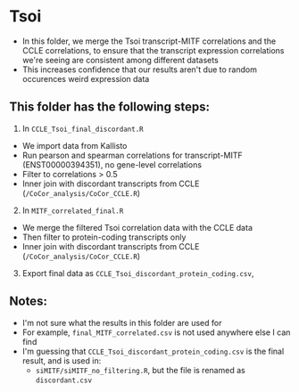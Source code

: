 # Tsoi

* In this folder, we merge the Tsoi transcript-MITF correlations and the CCLE correlations, to ensure that the transcript expression correlations we're seeing are consistent among different datasets
* This increases confidence that our results aren't due to random occurences weird expression data

## This folder has the following steps:

1. In `CCLE_Tsoi_final_discordant.R`
  * We import data from Kallisto
  * Run pearson and spearman correlations for transcript-MITF (ENST00000394351), no gene-level correlations
  * Filter to correlations > 0.5
  * Inner join with discordant transcripts from CCLE (`/CoCor_analysis/CoCor_CCLE.R`)
2. In `MITF_correlated_final.R`
  * We merge the filtered Tsoi correlation data with the CCLE data
  * Then filter to protein-coding transcripts only
  * Inner join with discordant transcripts from CCLE (`/CoCor_analysis/CoCor_CCLE.R`)
3. Export final data as `CCLE_Tsoi_discordant_protein_coding.csv`, 


## Notes:
* I'm not sure what the results in this folder are used for
* For example, `final_MITF_correlated.csv` is not used anywhere else I can find
* I'm guessing that `CCLE_Tsoi_discordant_protein_coding.csv` is the final result, and is used in:
  * `siMITF/siMITF_no_filtering.R`, but the file is renamed as `discordant.csv`
